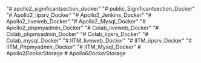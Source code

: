 "# apollo2_significantsection_docker" 
"# public_Significantsection_Docker" 
"# Apollo2_iipsrv_Docker" 
"# Apollo2_Jenkins_Docker" 
"# Apollo2_liveweb_Docker" 
"# Apollo2_Mysql_Docker" 
"# Apollo2_phpmyadmin_Docker" 
"# Colab_liveweb_Docker" 
"# Colab_phpmyadmin_Docker" 
"# Colab_iipsrv_Docker" 
"# Colab_mysql_Docker" 
"# IITM_liveweb_Docker" 
"# IITM_iipsrv_Docker" 
"# IITM_Phpmyadmin_Docker" 
"# IITM_Mysql_Docker" 
#   A p o l l o 2 _ D o c k e r _ S t o r a g e  
 #   A p o l l o 6 _ D o c k e r _ S t o r a g e  
 